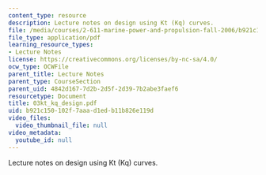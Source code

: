```yaml
---
content_type: resource
description: Lecture notes on design using Kt (Kq) curves.
file: /media/courses/2-611-marine-power-and-propulsion-fall-2006/b921c150102f7aaad1edb11b826e119d_03kt_kq_design.pdf
file_type: application/pdf
learning_resource_types:
- Lecture Notes
license: https://creativecommons.org/licenses/by-nc-sa/4.0/
ocw_type: OCWFile
parent_title: Lecture Notes
parent_type: CourseSection
parent_uid: 4842d167-7d2b-2d5f-2d39-7b2abe3faef6
resourcetype: Document
title: 03kt_kq_design.pdf
uid: b921c150-102f-7aaa-d1ed-b11b826e119d
video_files:
  video_thumbnail_file: null
video_metadata:
  youtube_id: null
---
```

Lecture notes on design using Kt (Kq) curves.